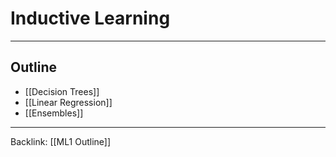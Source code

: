 # Inductive Learning
---

## Outline

- [[Decision Trees]]
- [[Linear Regression]]
- [[Ensembles]]

---
Backlink: [[ML1 Outline]]